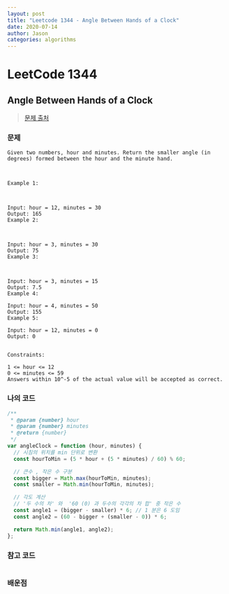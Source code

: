 ```yaml
---
layout: post
title: "Leetcode 1344 - Angle Between Hands of a Clock"
date: 2020-07-14
author: Jason
categories: algorithms
---
```


# LeetCode 1344

## Angle Between Hands of a Clock

> [문제 출처](https://leetcode.com/problems/angle-between-hands-of-a-clock/)

### 문제

```
Given two numbers, hour and minutes. Return the smaller angle (in degrees) formed between the hour and the minute hand.



Example 1:



Input: hour = 12, minutes = 30
Output: 165
Example 2:



Input: hour = 3, minutes = 30
Output: 75
Example 3:



Input: hour = 3, minutes = 15
Output: 7.5
Example 4:

Input: hour = 4, minutes = 50
Output: 155
Example 5:

Input: hour = 12, minutes = 0
Output: 0


Constraints:

1 <= hour <= 12
0 <= minutes <= 59
Answers within 10^-5 of the actual value will be accepted as correct.
```

### 나의 코드

```javascript
/**
 * @param {number} hour
 * @param {number} minutes
 * @return {number}
 */
var angleClock = function (hour, minutes) {
  // 시침의 위치를 min 단위로 변환
  const hourToMin = (5 * hour + (5 * minutes) / 60) % 60;

  // 큰수 , 작은 수 구분
  const bigger = Math.max(hourToMin, minutes);
  const smaller = Math.min(hourToMin, minutes);

  // 각도 계산
  // '두 수의 차' 와  '60 (0) 과 두수의 각각의 차 합' 중 작은 수
  const angle1 = (bigger - smaller) * 6; // 1 분은 6 도임
  const angle2 = (60 - bigger + (smaller - 0)) * 6;

  return Math.min(angle1, angle2);
};
```

### 참고 코드

```javascript
```

### 배운점
